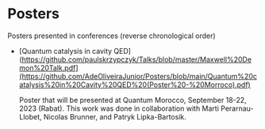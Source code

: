 # Posters
Posters presented in conferences (reverse chronological order)

- [Quantum catalysis in cavity QED](https://github.com/paulskrzypczyk/Talks/blob/master/Maxwell%20Demon%20Talk.pdf](https://github.com/AdeOliveiraJunior/Posters/blob/main/Quantum%20catalysis%20in%20Cavity%20QED%20(Poster%20-%20Morroco).pdf)
  
  Poster that will be presented at Quantum Morocco, September 18-22, 2023 (Rabat). This work was done in collaboration with Marti Perarnau-Llobet, Nicolas Brunner, and Patryk Lipka-Bartosik.

